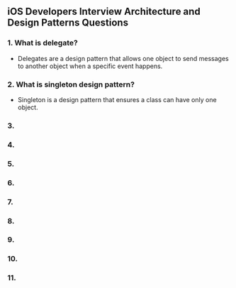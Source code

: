 ## iOS Developers Interview Architecture and Design Patterns Questions

### 1. What is delegate? 
  - Delegates are a design pattern that allows one object to send messages to another object when a specific event happens.
    
### 2. What is singleton design pattern?
  - Singleton is a design pattern that ensures a class can have only one object.
    
### 3.

### 4.

### 5.

### 6.

### 7.

### 8.

### 9.

### 10.

### 11.
